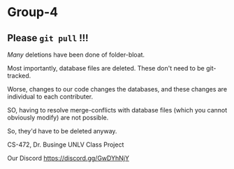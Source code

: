 # Group-4

## Please ```git pull```  !!!

*Many* deletions have been done of folder-bloat.

Most importantly, database files are deleted. These don't need to be git-tracked.

Worse, changes to our code changes the databases, and these changes are individual to each contributer.

SO, having to resolve merge-conflicts with database files (which you cannot obviously modify) are not possible.

So, they'd have to be deleted anyway.



CS-472, Dr. Businge UNLV Class Project

Our Discord  https://discord.gg/GwDYhNjY
